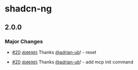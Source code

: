 # shadcn-ng

## 2.0.0

### Major Changes

- [#20](https://github.com/adrian-ub/shadcn-ng/pull/20) [`db06985`](https://github.com/adrian-ub/shadcn-ng/commit/db0698507aca6351652d6cf420395ffec357f91a) Thanks [@adrian-ub](https://github.com/adrian-ub)! - reset

- [#20](https://github.com/adrian-ub/shadcn-ng/pull/20) [`db06985`](https://github.com/adrian-ub/shadcn-ng/commit/db0698507aca6351652d6cf420395ffec357f91a) Thanks [@adrian-ub](https://github.com/adrian-ub)! - add mcp init command
